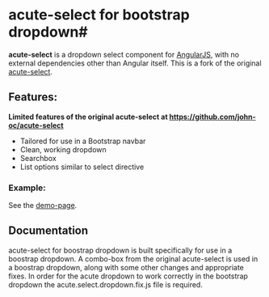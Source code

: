 # acute-select for bootstrap dropdown#

**acute-select** is a dropdown select component for [AngularJS](http://angularjs.org/), with no external dependencies other than Angular itself.
This is a fork of the original [acute-select](http://john-oc.github.io/).

## Features: ##

**Limited features of the original acute-select at https://github.com/john-oc/acute-select**
 - Tailored for use in a Bootstrap navbar
 - Clean, working dropdown
 - Searchbox
 - List options similar to select directive

### Example: ###

See the [demo-page](http://nvernooy.github.io/acute-select/).


## Documentation ##

acute-select for boostrap dropdown is built specifically for use in a boostrap dropdown.
A combo-box from the original acute-select is used in a boostrap dropdown, along
with some other changes and appropriate fixes.
In order for the acute dropdown to work correctly in the bootstrap dropdown the
acute.select.dropdown.fix.js file is required.
